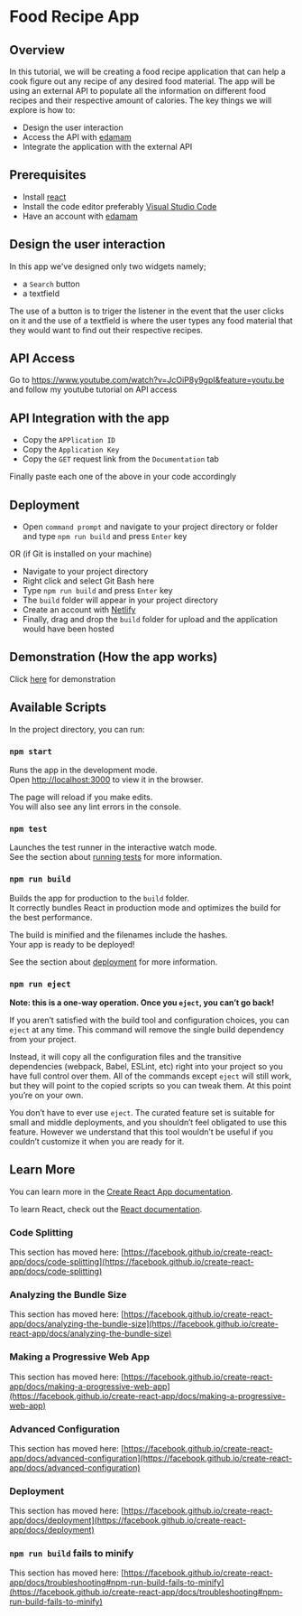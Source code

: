 # Food Recipe App

## Overview
In this tutorial, we will be creating a food recipe application that can help a cook figure out any recipe of any desired food material.
The app will be using an external API to populate all the information on different food recipes and their respective amount of calories. The key things we will explore is how to:
- Design the user interaction
- Access the API with [edamam](https://www.edamam.com/)
- Integrate the application with the external API

## Prerequisites
- Install [react](https://reactjs.org/)
- Install the code editor preferably [Visual Studio Code](https://code.visualstudio.com/)
- Have an account with [edamam](https://www.edamam.com/)

## Design the user interaction
In this app we've designed only two widgets namely;
- a `Search` button
- a textfield

The use of a button is to triger the listener in the event that the user clicks on it and the use of a textfield is where the user types any food material that they would want  to find out their respective recipes.

## API Access
Go to https://www.youtube.com/watch?v=JcOiP8y9gpI&feature=youtu.be and follow my youtube tutorial on API access

## API Integration with the app
- Copy the `APPlication ID` 
- Copy the `Application Key`
- Copy the `GET` request link from the `Documentation` tab

Finally paste each one of the above in your code accordingly

## Deployment
- Open `command prompt` and navigate to your project directory or folder and type `npm run build` and press `Enter` key

OR (if Git is installed on your machine)

- Navigate to your project directory 
- Right click and select Git Bash here 
- Type `npm run build` and press `Enter` key
- The `build` folder will appear in your project directory
- Create an account with [Netlify](https://www.netlify.com/)
- Finally, drag and drop the `build` folder for upload and the application would have been hosted

## Demonstration (How the app works)
Click [here](https://www.youtube.com/watch?v=mximojRMnLk&feature=youtu.be) for demonstration

## Available Scripts

In the project directory, you can run:

### `npm start`

Runs the app in the development mode.\
Open [http://localhost:3000](http://localhost:3000) to view it in the browser.

The page will reload if you make edits.\
You will also see any lint errors in the console.

### `npm test`

Launches the test runner in the interactive watch mode.\
See the section about [running tests](https://facebook.github.io/create-react-app/docs/running-tests) for more information.

### `npm run build`

Builds the app for production to the `build` folder.\
It correctly bundles React in production mode and optimizes the build for the best performance.

The build is minified and the filenames include the hashes.\
Your app is ready to be deployed!

See the section about [deployment](https://facebook.github.io/create-react-app/docs/deployment) for more information.

### `npm run eject`

**Note: this is a one-way operation. Once you `eject`, you can’t go back!**

If you aren’t satisfied with the build tool and configuration choices, you can `eject` at any time. This command will remove the single build dependency from your project.

Instead, it will copy all the configuration files and the transitive dependencies (webpack, Babel, ESLint, etc) right into your project so you have full control over them. All of the commands except `eject` will still work, but they will point to the copied scripts so you can tweak them. At this point you’re on your own.

You don’t have to ever use `eject`. The curated feature set is suitable for small and middle deployments, and you shouldn’t feel obligated to use this feature. However we understand that this tool wouldn’t be useful if you couldn’t customize it when you are ready for it.

## Learn More

You can learn more in the [Create React App documentation](https://facebook.github.io/create-react-app/docs/getting-started).

To learn React, check out the [React documentation](https://reactjs.org/).

### Code Splitting

This section has moved here: [https://facebook.github.io/create-react-app/docs/code-splitting](https://facebook.github.io/create-react-app/docs/code-splitting)

### Analyzing the Bundle Size

This section has moved here: [https://facebook.github.io/create-react-app/docs/analyzing-the-bundle-size](https://facebook.github.io/create-react-app/docs/analyzing-the-bundle-size)

### Making a Progressive Web App

This section has moved here: [https://facebook.github.io/create-react-app/docs/making-a-progressive-web-app](https://facebook.github.io/create-react-app/docs/making-a-progressive-web-app)

### Advanced Configuration

This section has moved here: [https://facebook.github.io/create-react-app/docs/advanced-configuration](https://facebook.github.io/create-react-app/docs/advanced-configuration)

### Deployment

This section has moved here: [https://facebook.github.io/create-react-app/docs/deployment](https://facebook.github.io/create-react-app/docs/deployment)

### `npm run build` fails to minify

This section has moved here: [https://facebook.github.io/create-react-app/docs/troubleshooting#npm-run-build-fails-to-minify](https://facebook.github.io/create-react-app/docs/troubleshooting#npm-run-build-fails-to-minify)
